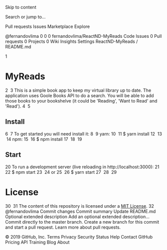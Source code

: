 Skip to content

Search or jump to…

Pull requests
Issues
Marketplace
Explore

@fernandovlima
0
0 0 fernandovlima/ReactND-MyReads
Code Issues 0 Pull requests 0 Projects 0 Wiki Insights Settings
ReactND-MyReads
/
README.md

1

# MyReads

2
​
3
This is a simple book app to keep my virtual library up to date. The application uses Goole Books API to do a search. You will be able to add those books to your bookshelve (it could be 'Reading', 'Want to Read' and 'Read').
4
​
5

## Install

6
​
7
To get started you will need install it:
8
​
9
yarn:
10
​
11
$ yarn install
12
​
13
​
14
npm:
15
​
16
    $ npm install
17
​
18
​
19

## Start

20
To run a development server (live reloading in http://localhost:3000):
21
​
22
$ npm start
23
​
24
or
25
​
26
    $ yarn start
27
​
28
​
29

# License

30
​
31
The content of this repository is licensed under a [MIT License](https://github.com/MarcioCantos/React-myReads/blob/master/LICENSE).
32
​
@fernandovlima
Commit changes
Commit summary
Update README.md
Optional extended description
Add an optional extended description…
Commit directly to the master branch.
Create a new branch for this commit and start a pull request. Learn more about pull requests.

© 2019 GitHub, Inc.
Terms
Privacy
Security
Status
Help
Contact GitHub
Pricing
API
Training
Blog
About
